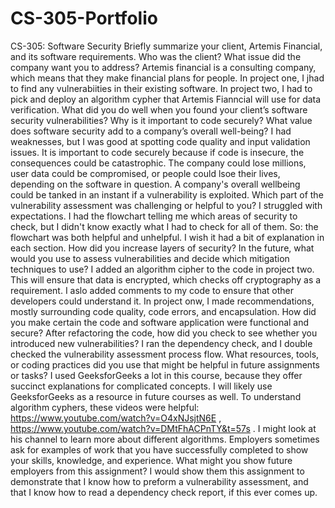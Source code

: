 # CS-305-Portfolio
CS-305: Software Security
    Briefly summarize your client, Artemis Financial, and its software requirements. Who was the client? What issue did the company want you to address?
Artemis financial is a consulting company, which means that they make financial plans for people. In project one, I jhad to find any vulnerabiities in their existing software. In project two, I had to pick and deploy an algorithm cypher that Artemis Fianncial will use for data verification.
    What did you do well when you found your client’s software security vulnerabilities? Why is it important to code securely? What value does software security add to a company’s overall well-being?
I had weaknesses, but I was good at spotting code quality and input validation issues. It is important to code securely because if code is insecure, the consequences could be catastrophic. The company could lose millions, user data could be compromised, or people could lsoe their lives, depending on the software in question. A company's overall wellbeing could be tanked in an instant if a vulnerability is exploited.
    Which part of the vulnerability assessment was challenging or helpful to you?
I struggled with expectations. I had the flowchart telling me which areas of security to check, but I didn't know exactly what I had to check for all of them. So: the flowchart was both helpful and unhelpful. I wish it had a bit of explanation in each section.
    How did you increase layers of security? In the future, what would you use to assess vulnerabilities and decide which mitigation techniques to use?
I added an algorithm cipher to the code in project two. This will ensure that data is encrypted, which checks off cryptography as a requirement. I aslo added comments to my code to ensure that other developers could understand it. In project onw, I made recommendations, mostly surrounding code quality, code errors, and encapsulation.
    How did you make certain the code and software application were functional and secure? After refactoring the code, how did you check to see whether you introduced new vulnerabilities?
I ran the dependency check, and I double checked the vulnerability assessment process flow.
    What resources, tools, or coding practices did you use that might be helpful in future assignments or tasks?
I used GeeksforGeeks a lot in this course, because they offer succinct explanations for complicated concepts. I will likely use GeeksforGeeks as a resource in future courses as well. To understand algorithm cyphers, these videos were helpful: https://www.youtube.com/watch?v=O4xNJsjtN6E , https://www.youtube.com/watch?v=DMtFhACPnTY&t=57s . I might look at his channel to learn more about different algorithms.
    Employers sometimes ask for examples of work that you have successfully completed to show your skills, knowledge, and experience. What might you show future employers from this assignment?
I would show them this assignment to demonstrate that I know how to preform a vulnerability assessment, and that I know how to read a dependency check report, if this ever comes up. 
